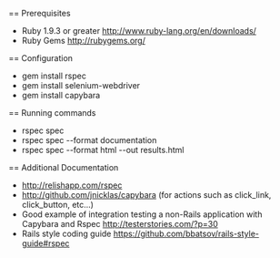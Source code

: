 == Prerequisites

* Ruby 1.9.3 or greater http://www.ruby-lang.org/en/downloads/
* Ruby Gems http://rubygems.org/

== Configuration

* gem install rspec
* gem install selenium-webdriver
* gem install capybara

== Running commands

* rspec spec
* rspec spec --format documentation
* rspec spec --format html --out results.html


== Additional Documentation

* http://relishapp.com/rspec
* http://github.com/jnicklas/capybara (for actions such as click_link, click_button, etc...)
* Good example of integration testing a non-Rails application with Capybara and Rspec http://testerstories.com/?p=30
* Rails style coding guide https://github.com/bbatsov/rails-style-guide#rspec
